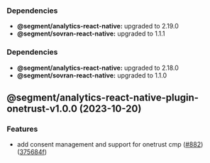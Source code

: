 ### Dependencies

* **@segment/analytics-react-native:** upgraded to 2.19.0
* **@segment/sovran-react-native:** upgraded to 1.1.1

### Dependencies

* **@segment/analytics-react-native:** upgraded to 2.18.0
* **@segment/sovran-react-native:** upgraded to 1.1.0

## @segment/analytics-react-native-plugin-onetrust-v1.0.0 (2023-10-20)


### Features

* add consent management and support for onetrust cmp ([#882](https://github.com/segmentio/analytics-react-native/issues/882)) ([375684f](https://github.com/segmentio/analytics-react-native/commit/375684f99ac4324d30c009924ad004098d9feb38))
